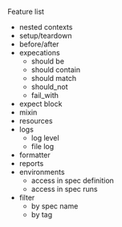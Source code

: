 Feature list
 - nested contexts
 - setup/teardown
 - before/after
 - expecations
    - should be
    - should contain
    - should match
    - should_not
    - fail_with
 - expect block
 - mixin
 - resources
 - logs
    - log level
    - file log
 - formatter
 - reports
 - environments
    - access in spec definition
    - access in spec runs
 - filter
    - by spec name
    - by tag